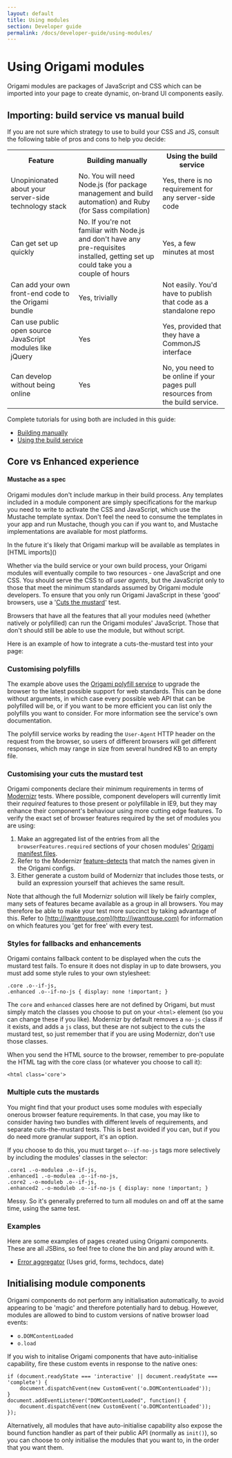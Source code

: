 ```yaml
---
layout: default
title: Using modules
section: Developer guide
permalink: /docs/developer-guide/using-modules/
---
```


# Using Origami modules

Origami modules are packages of JavaScript and CSS which can be imported into your page to create dynamic, on-brand UI components easily.

## Importing: build service vs manual build

If you are not sure which strategy to use to build your CSS and JS, consult the following table of pros and cons to help you decide:

<table class="o-techdocs-table">
<tr><th>Feature</th><th>Building manually</th><th>Using the build service</th></tr>
<tr><td>Unopinionated about your server-side technology stack</td><td>No.  You will need Node.js (for package management and build automation) and Ruby (for Sass compilation)</td><td>Yes, there is no requirement for any server-side code</td></tr>
<tr><td>Can get set up quickly</td><td>No.  If you're not familiar with Node.js and don't have any pre-requisites installed, getting set up could take you a couple of hours</td><td>Yes, a few minutes at most</td></tr>
<tr><td>Can add your own front-end code to the Origami bundle</td><td>Yes, trivially</td><td>Not easily.  You'd have to publish that code as a standalone repo</td></tr>
<tr><td>Can use public open source JavaScript modules like jQuery</td><td>Yes</td><td>Yes, provided that they have a CommonJS interface</td></tr>
<tr><td>Can develop without being online</td><td>Yes</td><td>No, you need to be online if your pages pull resources from the build service.</td></tr>
</table>

Complete tutorials for using both are included in this guide:

* [Building manually]({{site.baseurl}}/docs/developer-guide/building-modules)
* [Using the build service]({{site.baseurl}}/docs/developer-guide/build-service)

## Core vs Enhanced experience

<aside>
	<h4>Mustache as a spec</h4>
	<p>Origami modules don't include markup in their build process.  Any templates included in a module component are simply specifications for the markup you need to write to activate the CSS and JavaScript, which use the Mustache template syntax.  Don't feel the need to consume the templates in your app and run Mustache, though you can if you want to, and Mustache implementations are available for most platforms.</p>
	<p>In the future it's likely that Origami markup will be available as templates in [HTML imports]()</p>
</aside>

Whether via the build service or your own build process, your Origami modules will eventually compile to two resources - one JavaScript and one CSS.  You should serve the CSS to *all user agents*, but the JavaScript only to those that meet the minimum standards assumed by Origami module developers.  To ensure that you only run Origami JavaScript in these 'good' browsers, use a '[Cuts the mustard](http://responsivenews.co.uk/post/18948466399/cutting-the-mustard)' test.

Browsers that have all the features that all your modules need (whether natively or polyfilled) can run the Origami modules' JavaScript.  Those that don't should still be able to use the module, but without script.

Here is an example of how to integrate a cuts-the-mustard test into your page:

<div class="o-techdocs-gist" data-repo="Financial-Times/ft-origami" data-branch="gh-pages" data-path="/examples/ctm.html"></div>


### Customising polyfills

The example above uses the [Origami polyfill service](//polyfill.webservices.ft.com) to upgrade the browser to the latest possible support for web standards.  This can be done without arguments, in which case every possible web API that can be polyfilled will be, or if you want to be more efficient you can list only the polyfills you want to consider.  For more information see the service's own documentation.

The polyfill service works by reading the `User-Agent` HTTP header on the request from the browser, so users of different browsers will get different responses, which may range in size from several hundred KB to an empty file.


### Customising your cuts the mustard test

Origami components declare their minimum requirements in terms of [Modernizr](http://modernizr.com/docs/) tests.  Where possible, component developers will currently limit their *required* features to those present or polyfillable in IE9, but they may enhance their component's behaviour using more cutting edge features.  To verify the exact set of browser features required by the set of modules you are using:

1. Make an aggregated list of the entries from all the `browserFeatures.required` sections of your chosen modules' [Origami manifest files]({{site.baseurl}}/docs/syntax/origamijson).
2. Refer to the Modernizr [feature-detects](https://github.com/Modernizr/Modernizr/tree/master/feature-detects) that match the names given in the Origami configs.
3. Either generate a custom build of Modernizr that includes those tests, or build an expression yourself that achieves the same result.

Note that although the full Modernizr solution will likely be fairly complex, many sets of features became available as a group in all browsers.  You may therefore be able to make your test more succinct by taking advantage of this.  Refer to [http://iwanttouse.com](http://iwanttouse.com) for information on which features you 'get for free' with every test.

### Styles for fallbacks and enhancements

Origami contains fallback content to be displayed when the cuts the mustard test fails.  To ensure it does not display in up to date browsers, you must add some style rules to your own stylesheet:

	.core .o--if-js,
	.enhanced .o--if-no-js { display: none !important; }

The `core` and `enhanced` classes here are not defined by Origami, but must simply match the classes you choose to put on your `<html>` element (so you can change these if you like).  Modernizr by default removes a `no-js` class if it exists, and adds a `js` class, but these are not subject to the cuts the mustard test, so just remember that if you are using Modernizr, don't use those classes.

When you send the HTML source to the browser, remember to pre-populate the HTML tag with the core class (or whatever you choose to call it):

	<html class='core'>

### Multiple cuts the mustards

You might find that your product uses some modules with especially onerous browser feature requirements.  In that case, you may like to consider having two bundles with different levels of requirements, and separate cuts-the-mustard tests.  This is best avoided if you can, but if you do need more granular support, it's an option.

If you choose to do this, you must target `o--if-no-js` tags more selectively by including the modules' classes in the selector:

	.core1 .-o-modulea .o--if-js,
	.enhanced1 .-o-modulea .o--if-no-js,
	.core2 .-o-moduleb .o--if-js,
	.enhanced2 .-o-moduleb .o--if-no-js { display: none !important; }

Messy.  So it's generally preferred to turn all modules on and off at the same time, using the same test.

### Examples

Here are some examples of pages created using Origami components.  These are all JSBins, so feel free to clone the bin and play around with it.

* [Error aggregator](http://jsbin.com/ficavi/4) (Uses grid, forms, techdocs, date)


## Initialising module components

Origami components do not perform any initialisation automatically, to avoid appearing to be 'magic' and therefore potentially hard to debug.  However, modules are allowed to bind to custom versions of native browser load events:

* `o.DOMContentLoaded`
* `o.load`

If you wish to initalise Origami components that have auto-initialise capability, fire these custom events in response to the native ones:

	if (document.readyState === 'interactive' || document.readyState === 'complete') {
		document.dispatchEvent(new CustomEvent('o.DOMContentLoaded'));
	}
	document.addEventListener("DOMContentLoaded", function() {
		document.dispatchEvent(new CustomEvent('o.DOMContentLoaded'));
	});

Alternatively, all modules that have auto-initialise capability also expose the bound function handler as part of their public API (normally as `init()`), so you can choose to only initialise the modules that you want to, in the order that you want them.
